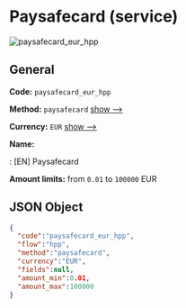 
# Paysafecard (service) 
![paysafecard_eur_hpp](https://static.openfintech.io/payment_methods/paysafecard_eur_hpp/logo.svg?w=400&c=v0.59.26#w200)  

## General 
 
**Code:** `paysafecard_eur_hpp` 
 
**Method:** `paysafecard` 
 [show -->](/payment-methods/paysafecard/) 
 
**Currency:** `EUR` [show -->](/currencies/EUR/) 
 
**Name:** 
 
:	[EN] Paysafecard 
 
**Amount limits:** from `0.01` to `100000` EUR 

## JSON Object 

```json
{
  "code":"paysafecard_eur_hpp",
  "flow":"hpp",
  "method":"paysafecard",
  "currency":"EUR",
  "fields":null,
  "amount_min":0.01,
  "amount_max":100000
}
```  
